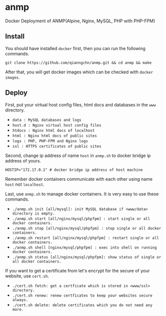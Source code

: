 # anmp
Docker Deployment of ANMP(Alpine, Nginx, MySQL, PHP with PHP-FPM)

## Install
You should have installed `docker` first, then you can run the following commands.

    git clone https://github.com/qianngchn/anmp.git && cd anmp && make

After that, you will get docker images which can be checked with `docker images`.

## Deploy
First, put your virtual host config files, html docs and databases in the `www` directory.

* `data : MySQL databases and logs`
* `host.d : Nginx virtual host config files`
* `htdocs : Nginx html docs of localhost`
* `html : Nginx html docs of public sites`
* `logs : PHP, PHP-FPM and Nginx logs`
* `ssl : HTTPS certificates of public sites`

Second, change ip address of name `host` in `anmp.sh` to docker bridge ip address of yours.

    HOSTIP="172.17.0.1" # docker bridge ip address of host machine

Remember docker containers communicate with each other using name `host` not `localhost`.

Last, use `anmp.sh` to manage docker containers. It is very easy to use these commands.

* `./anmp.sh init [all/mysql]: init MySQL database if <www/data> directory is empty.`
* `./anmp.sh start [all/nginx/mysql/phpfpm] : start single or all docker containers.`
* `./anmp.sh stop [all/nginx/mysql/phpfpm] : stop single or all docker containers.`
* `./anmp.sh restart [all/nginx/mysql/phpfpm] : restart single or all docker containers.`
* `./anmp.sh shell [nginx/mysql/phpfpm] : exec into shell on running docker containers.`
* `./anmp.sh status [all/nginx/mysql/phpfpm]: show status of single or all docker containers.`

If you want to get a certificate from let's encrypt for the secure of your website, use `cert.sh`.

* `./cert.sh fetch: get a certficate which is stored in <www/ssl> directory.`
* `./cert.sh renew: renew certficates to keep your websites secure always.`
* `./cert.sh delete: delete certificates which you do not need any more.`
